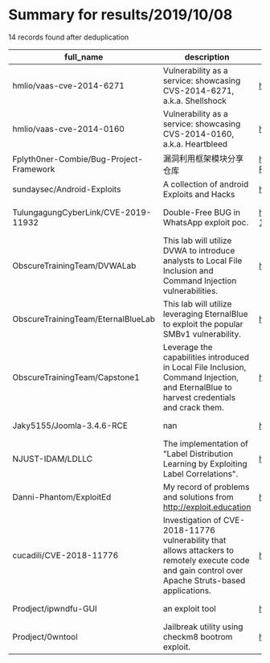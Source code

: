
# Summary for results/2019/10/08
    
14 records found after deduplication

| full_name | description | html_url | matched_list | matched_count | pushed_at | size | stargazers_count | language | forks_count |
|-----------------------------------------|------------------------------------------------------------------------------------------------------------------------------------------------------|------------------------------------------------------------|---------------------------------|-----------------|---------------------------|--------|--------------------|------------|---------------|
| hmlio/vaas-cve-2014-6271 | Vulnerability as a service: showcasing CVS-2014-6271, a.k.a. Shellshock | https://github.com/hmlio/vaas-cve-2014-6271 | ['cve-2'] | 1 | 2019-10-08 09:12:48+00:00 | 16 | 20 | Dockerfile | 5 |
| hmlio/vaas-cve-2014-0160 | Vulnerability as a service: showcasing CVS-2014-0160, a.k.a. Heartbleed | https://github.com/hmlio/vaas-cve-2014-0160 | ['cve-2'] | 1 | 2019-10-08 10:03:04+00:00 | 14 | 13 | Dockerfile | 8 |
| Fplyth0ner-Combie/Bug-Project-Framework | 漏洞利用框架模块分享仓库 | https://github.com/Fplyth0ner-Combie/Bug-Project-Framework | ['exploit'] | 1 | 2019-10-08 02:02:43+00:00 | 57627 | 347 | Python | 121 |
| sundaysec/Android-Exploits | A collection of android Exploits and Hacks | https://github.com/sundaysec/Android-Exploits | ['exploit'] | 1 | 2019-10-08 15:53:07+00:00 | 292 | 348 | HTML | 89 |
| TulungagungCyberLink/CVE-2019-11932 | Double-Free BUG in WhatsApp exploit poc. | https://github.com/TulungagungCyberLink/CVE-2019-11932 | ['cve poc', 'cve-2', 'exploit'] | 3 | 2019-10-08 06:17:40+00:00 | 13 | 2 | C | 1 |
| ObscureTrainingTeam/DVWALab | This lab will utilize DVWA to introduce analysts to Local File Inclusion and Command Injection vulnerabilities. | https://github.com/ObscureTrainingTeam/DVWALab | ['command injection'] | 1 | 2019-10-08 05:26:18+00:00 | 15 | 0 | nan | 0 |
| ObscureTrainingTeam/EternalBlueLab | This lab will utilize leveraging EternalBlue to exploit the popular SMBv1 vulnerability. | https://github.com/ObscureTrainingTeam/EternalBlueLab | ['exploit'] | 1 | 2019-10-08 05:45:45+00:00 | 16 | 0 | | 0 |
| ObscureTrainingTeam/Capstone1 | Leverage the capabilities introduced in Local File Inclusion, Command Injection, and EternalBlue to harvest credentials and crack them. | https://github.com/ObscureTrainingTeam/Capstone1 | ['command injection'] | 1 | 2019-10-08 05:46:35+00:00 | 2 | 0 | nan | 0 |
| Jaky5155/Joomla-3.4.6-RCE | nan | https://github.com/Jaky5155/Joomla-3.4.6-RCE | ['rce'] | 1 | 2019-10-08 06:40:09+00:00 | 0 | 1 | nan | 0 |
| NJUST-IDAM/LDLLC | The implementation of "Label Distribution Learning by Exploiting Label Correlations". | https://github.com/NJUST-IDAM/LDLLC | ['exploit'] | 1 | 2019-10-08 09:12:47+00:00 | 388 | 0 | MATLAB | 1 |
| Danni-Phantom/ExploitEd | My record of problems and solutions from http://exploit.education | https://github.com/Danni-Phantom/ExploitEd | ['exploit'] | 1 | 2019-10-08 20:57:12+00:00 | 0 | 0 | | 0 |
| cucadili/CVE-2018-11776 | Investigation of CVE-2018-11776 vulnerability that allows attackers to remotely execute code and gain control over Apache Struts-based applications. | https://github.com/cucadili/CVE-2018-11776 | ['cve-2'] | 1 | 2019-10-08 23:46:27+00:00 | 43 | 0 | | 0 |
| Prodject/ipwndfu-GUI | an exploit tool | https://github.com/Prodject/ipwndfu-GUI | ['exploit'] | 1 | 2019-10-08 21:53:04+00:00 | 1351 | 0 | | 0 |
| Prodject/0wntool | Jailbreak utility using checkm8 bootrom exploit. | https://github.com/Prodject/0wntool | ['exploit'] | 1 | 2019-10-08 18:38:02+00:00 | 127 | 0 | | 1 |
